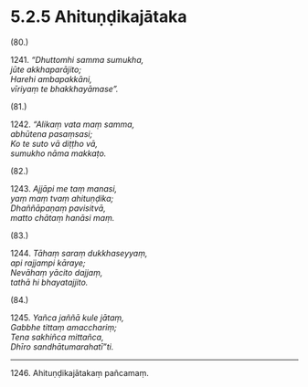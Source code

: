 # 5.2.5 Ahituṇḍikajātaka

(80.)

1241\. _“Dhuttomhi samma sumukha,_  
_jūte akkhaparājito;_  
_Harehi ambapakkāni,_  
_vīriyaṃ te bhakkhayāmase”._  

(81.)

1242\. _“Alikaṃ vata maṃ samma,_  
_abhūtena pasaṃsasi;_  
_Ko te suto vā diṭṭho vā,_  
_sumukho nāma makkaṭo._  

(82.)

1243\. _Ajjāpi me taṃ manasi,_  
_yaṃ maṃ tvaṃ ahituṇḍika;_  
_Dhaññāpaṇaṃ pavisitvā,_  
_matto chātaṃ hanāsi maṃ._  

(83.)

1244\. _Tāhaṃ saraṃ dukkhaseyyaṃ,_  
_api rajjampi kāraye;_  
_Nevāhaṃ yācito dajjaṃ,_  
_tathā hi bhayatajjito._  

(84.)

1245\. _Yañca jaññā kule jātaṃ,_  
_Gabbhe tittaṃ amacchariṃ;_  
_Tena sakhiñca mittañca,_  
_Dhīro sandhātumarahatī”ti._  

---

1246\. Ahituṇḍikajātakaṃ pañcamaṃ.
